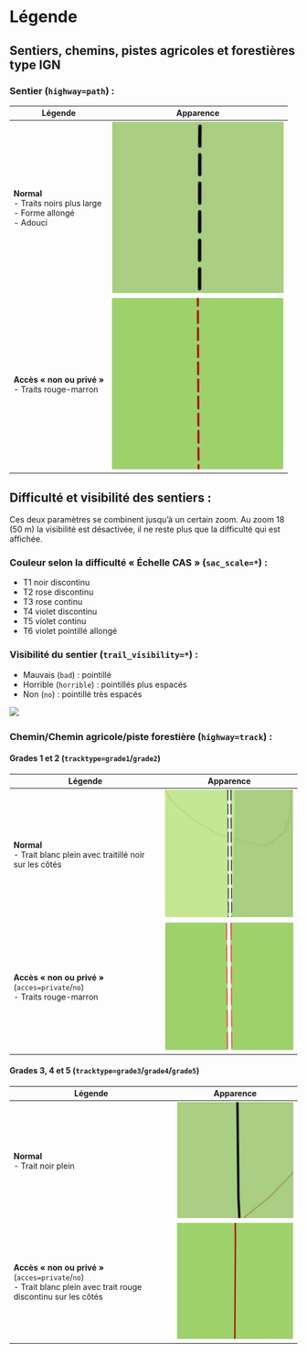 # Légende
## Sentiers, chemins, pistes agricoles et forestières type IGN


### Sentier (`highway=path`) :
| Légende             | Apparence                                                                   |
|---------------------|-----------------------------------------------------------------------------|
| **Normal**<br>- Traits noirs plus large<br>- Forme allongé<br>- Adouci  | ![](jpg/Adoucit.jpg)     |
| **Accès « non ou privé »**<br>- Traits rouge-marron                    | ![](jpg/path-access.jpg) |


## Difficulté et visibilité des sentiers :
Ces deux paramètres se combinent jusqu’à un certain zoom. Au zoom 18 (50 m) la visibilité est désactivée, il ne reste plus que la difficulté qui est affichée.

### Couleur selon la difficulté « Échelle CAS » (`sac_scale=*`) :
- T1 noir discontinu
- T2 rose discontinu
- T3 rose continu
- T4 violet discontinu
- T5 violet continu
- T6 violet pointillé allongé

### Visibilité du sentier (`trail_visibility=*`) :
- Mauvais (`bad`) : pointillé
- Horrible (`horrible`) : pointillés plus espacés
- Non (`no`) : pointillé très espacés

![](jpg/L%C3%A9gende-FR.jpg)

### Chemin/Chemin agricole/piste forestière (`highway=track`) :
#### Grades 1 et 2 (`tracktype=grade1`/`grade2`)
| Légende                                                                                                         | Apparence                       |
|-----------------------------------------------------------------------------------------------------------------|:-------------------------------:|
| **Normal**<br>- Trait blanc plein avec traitillé noir sur les côtés | ![](jpg/tracktype-1-2.jpg)                                              |
| **Accès « non ou privé »** (`acces=private`/`no`)<br>- Traits rouge-marron | ![](jpg/track-1-2-access.jpg)                                           |

#### Grades 3, 4 et 5 (`tracktype=grade3`/`grade4`/`grade5`)
| Légende                                                                                                         | Apparence                       |
|-----------------------------------------------------------------------------------------------------------------|:-------------------------------:|
| **Normal**<br>- Trait noir plein | ![](jpg/tracktype-3-4-5.jpg)                                                                                      |
| **Accès « non ou privé »** (`acces=private`/`no`)<br>- Trait blanc plein avec trait rouge discontinu sur les côtés | ![](jpg/track-3-4-5-access.jpg) |


